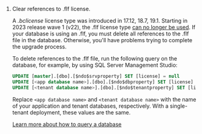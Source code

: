 1. Clear references to .flf license.

   A *\.bclicense* license type was introduced in 17.12, 18.7, 19.1. Starting in 2023 release wave 1 (v22), the .flf license type [can no longer be used](../../upgrade/deprecated-features-platform.md#license-files-in-the-flf-format-for-includeprod_short-on-premises-removed). If your database is using an .flf, you must delete all references to the .flf file in the database. Otherwise, you'll have problems trying to complete the upgrade process.

   To delete references to the .flf file, run the following query on the database, for example, by using SQL Server Management Studio:

   ```sql
   UPDATE [master].[dbo].[$ndo$srvproperty] SET [license] = null
   UPDATE [<app database name>].[dbo].[$ndo$dbproperty] SET [license] = null
   UPDATE [<tenant database name>].[dbo].[$ndo$tenantproperty] SET [license] = null
   ```

   Replace `<app database name>` and `<tenant database name>` with the name of your application and tenant databases, respectively. With a single-tenant deployment, these values are the same.

   [Learn more about how to query a database](/sql/ssms/quickstarts/ssms-connect-query-sql-server)